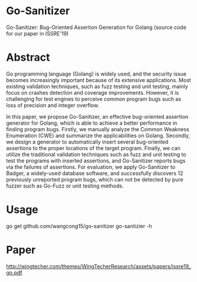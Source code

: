 # Go-Sanitizer
Go-Sanitizer: Bug-Oriented Assertion Generation for Golang (source code for our paper in ISSRE'19)

# Abstract
Go programming language (Golang) is widely used, and the security issue becomes increasingly important because of its extensive applications. Most existing validation techniques, such as fuzz testing and unit testing, mainly focus on crashes detection and coverage improvements. However, it is challenging for test engines to perceive common program bugs such as loss of precision and integer overflow. 

In this paper, we propose Go-Sanitizer, an effective bug-oriented assertion  generator for Golang, which is able to achieve a better performance in finding program bugs. Firstly, we manually analyze the Common Weakness Enumeration (CWE) and summarize the applicabilities on Golang. Secondly, we design a generator to automatically insert several bug-oriented assertions to the proper locations of the target program. Finally, we can utilize the traditional validation techniques such as fuzz and unit testing to test the programs with inserted assertions, and Go-Sanitizer reports bugs via the failures of assertions. For evaluation, we apply Go-Sanitizer to Badger, a widely-used database software, and successfully discovers 12 previously unreported program bugs, which can not be detected by pure fuzzer such as Go-Fuzz or unit testing methods.

# Usage
go get github.com/wangcong15/go-sanitizer
go-santizier -h

# Paper
http://wingtecher.com/themes/WingTecherResearch/assets/papers/issre19_go.pdf
